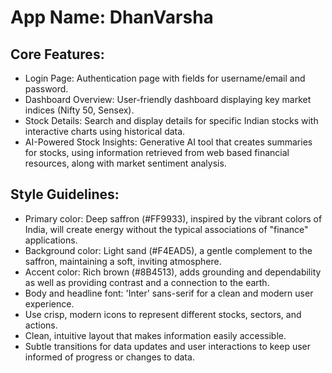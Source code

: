 # **App Name**: DhanVarsha

## Core Features:

- Login Page: Authentication page with fields for username/email and password.
- Dashboard Overview: User-friendly dashboard displaying key market indices (Nifty 50, Sensex).
- Stock Details: Search and display details for specific Indian stocks with interactive charts using historical data.
- AI-Powered Stock Insights: Generative AI tool that creates summaries for stocks, using information retrieved from web based financial resources, along with market sentiment analysis.

## Style Guidelines:

- Primary color: Deep saffron (#FF9933), inspired by the vibrant colors of India, will create energy without the typical associations of "finance" applications.
- Background color: Light sand (#F4EAD5), a gentle complement to the saffron, maintaining a soft, inviting atmosphere.
- Accent color: Rich brown (#8B4513), adds grounding and dependability as well as providing contrast and a connection to the earth.
- Body and headline font: 'Inter' sans-serif for a clean and modern user experience.
- Use crisp, modern icons to represent different stocks, sectors, and actions.
- Clean, intuitive layout that makes information easily accessible.
- Subtle transitions for data updates and user interactions to keep user informed of progress or changes to data.